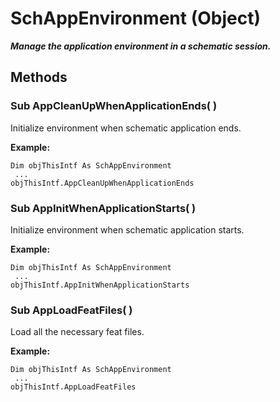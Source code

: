# SchAppEnvironment (Object)

**_Manage the application environment in a schematic session._**

## Methods

### Sub **AppCleanUpWhenApplicationEnds**( )

Initialize environment when schematic application ends.

**Example:**

```VBScript
Dim objThisIntf As SchAppEnvironment
 ...
objThisIntf.AppCleanUpWhenApplicationEnds

```

### Sub **AppInitWhenApplicationStarts**( )

Initialize environment when schematic application starts.

**Example:**

```VBScript
Dim objThisIntf As SchAppEnvironment
 ...
objThisIntf.AppInitWhenApplicationStarts

```

### Sub **AppLoadFeatFiles**( )

Load all the necessary feat files.

**Example:**

```VBScript
Dim objThisIntf As SchAppEnvironment
 ...
objThisIntf.AppLoadFeatFiles

```